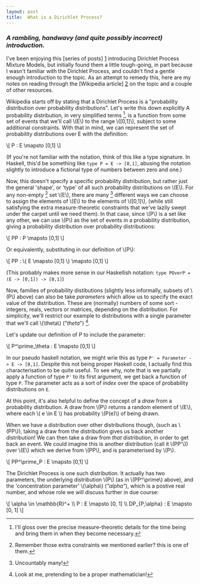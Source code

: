 ```yaml
---
layout: post
title:  What is a Dirichlet Process?
---
```


### _A rambling, handwavy (and quite possibly incorrect) introduction._

I've been enjoying this [series of posts] [1] introducing Dirichlet Process
Mixture Models, but initially found them a little tough-going, in part because
I wasn't familiar with the Dirichlet Process, and couldn't find a gentle enough
introduction to the topic. As an attempt to remedy this, here are my notes on
reading through the [Wikipedia article] [2] on the topic and a couple of other
resources.

Wikipedia starts off by stating that a Dirichlet Process is a "probability
distribution over probability distributions". Let's write this down explicitly
A probability distribution, in very simplified terms [^1], is a function from
some set of events that we'll call <span>\\(E\\)</span> to the range \\([0,1]\\), subject to some additional constraints. With that in mind, we can represent the set of probability distributions over E with the definition:

\\[
  P : E \mapsto [0,1]
\\]


(If you're not familiar with the notation, think of this like a type signature.
In Haskell, this'd be something like `type P = E -> [0,1]`, abusing the notation
slightly to introduce a fictional type of numbers between zero and one.)

Now, this doesn't specify a specific probability distribution, but rather just
the general 'shape', or 'type' of all such probability distributions on
\\(E\\). For any non-empty [^2] set \\(E\\), there are many [^3] different
ways we can choose to assign the elements of \\(E\\) to the elements of \\([0,1]\\),
(while still satisfying the extra measure-theoretic constraints that we've
lazily swept under the carpet until we need them). In that case, since \\(P\\) is
a set like any other, we can use \\(P\\) as the set of events in a probability
distribution, giving a probability distribution over probability
distributions:

\\[
  PP : P \mapsto [0,1]
\\]

Or equivalently, substituting in our definition of \\(P\\):

\\[
  PP : \\{ E \mapsto [0,1] \\} \mapsto [0,1]
\\]

(This probably makes more sense in our Haskellish notation: `type POverP = (E ->
[0,1]) -> [0,1]`)

Now, families of probability distibutions (slightly less informally, subsets of
\\(P\\) above) can also be take _parameters_ which allow us to specify the exact
value of the distribution. These are (normally) numbers of some sort - integers,
reals, vectors or matrices, depending on the distribution. For simplicity, we'll
restrict our example to distributions with a single parameter that we'll call
\\(\theta\\) ("_theta_") [^4].

Let's update our definition of P to include the parameter:

\\[
  P^\prime_\theta : E \mapsto [0,1]
\\]

In our pseudo haskell notation, we might wrie this as type `P' = Parameter ->
E -> [0,1]`. Despite this not being proper Haskell code, I actually find this
characterisation to be quite useful. To see why, note that is we partially apply
a function of type `P'` to its first argument, we get back a function of type
`P`. The parameter acts as a sort of _index_ over the space of probability
distributions on `E`.

At this point, it's also helpful to define the concept of a _draw_ from
a probability distribution. A draw from \\(P\\) returns a random element of \\(E\\), where each \\( e \in E \\) has probability \\(P(e)\\) of being drawn.


When we have a distribution over other distributions though, (such as \\(PP\\)),
taking a draw from the distribution gives us back another distribution! We can
then take a draw from _that_ distribution, in order to get back an event. We
could imagine this is another distribution (call it \\(PP'\\)) over \\(E\\) which we derive
from \\(PP\\), and is parameterised by \\(P\\).


\\[
  PP^\prime_P : E \mapsto [0,1]
\\]

<!---  START HERE TIM. FIXME - the dirichlet process is like PP not PP',
although we're interested in creating a PP' thing like it. Introduce the concept
of parametirised families of distributions first! --->

The Dirichlet Process is one such distribution. It actually has two parameters,
the underlying distribution \\(P\\) (as in \\(PP^\prime\\) above), and the
'concentration parameter' \\(\alpha\\) (_"alpha"_), which is a postive real
number, and whose role we will discuss further in due course:

\\[
  \alpha \in \mathbb{R}^+ \\\\
  P : E \mapsto [0, 1] \\\\
  DP_{P,\alpha} : E \mapsto [0, 1]
\\]

[^1]: I'll gloss over the precise measure-theoretic details for the time being and bring them in when they become necessary.
[^2]: Remember those extra constraints we mentioned earlier? this is one of them.
[^3]: Uncountably many!
[^4]: Look at me, pretending to be a proper mathematician!

[1]: http://blog.datumbox.com/overview-of-cluster-analysis-and-dirichlet-process-mixture-models/
[2]: http://en.wikipedia.org/wiki/Dirichlet_process

